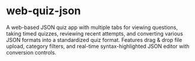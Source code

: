 # web-quiz-json
A web-based JSON quiz app with multiple tabs for viewing questions, taking timed quizzes, reviewing recent attempts, and converting various JSON formats into a standardized quiz format. Features drag &amp; drop file upload, category filters, and real-time syntax-highlighted JSON editor with conversion controls.
